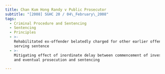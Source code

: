 ```yaml
---
title: Chan Kum Hong Randy v Public Prosecutor
subtitle: "[2008] SGHC 20 / 04\_February\_2008"
tags:
  - Criminal Procedure and Sentencing
  - Sentencing
  - Principles
  - >-
    Rehabilitated ex-offender belatedly charged for other earlier offences after
    serving sentence
  - >-
    Mitigating effect of inordinate delay between commencement of investigations
    and eventual prosecution and sentencing

---
```


